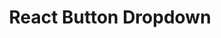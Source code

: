 ---
path: "/devcomponent/react-button-dropdown"
subnav: "3/React/React/4"
lang: "fr"
title: "React Button Dropdown"
---
